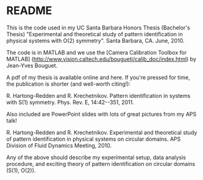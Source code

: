 # README

This is the code used in my UC Santa Barbara Honors Thesis (Bachelor's Thesis)
"Experimental and theoretical study of pattern identification in physical systems with O(2) symmetry". Santa Barbara, CA. June, 2010.

The code is in MATLAB and we use the [Camera Calibration Toolbox for MATLAB] (http://www.vision.caltech.edu/bouguetj/calib_doc/index.html) by Jean-Yves Bouguet.



A pdf of my thesis is available online and here. If you're pressed for time,
the publication is shorter (and well-worth citing!):

R. Hartong-Redden and R. Krechetnikov. Pattern identification in systems with S(1) symmetry.
Phys. Rev. E, 14:42--351, 2011.


Also included are PowerPoint slides with lots of great pictures from my APS talk!

R. Hartong-Redden and R. Krechetnikov. Experimental and theoretical study of pattern identification in physical systems on circular domains. APS Division of Fluid Dynamics Meeting, 2010.


Any of the above should describe my experimental setup, data analysis procedure,
and exciting theory of pattern identification on circular domains (S(1), O(2)). 
